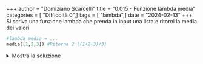 +++
author = "Domiziano Scarcelli"
title = "0.015 - Funzione lambda media"
categories = [ "Difficoltà 0",]
tags = [ "lambda",]
date = "2024-02-13"
+++
Si scriva una funzione lambda che prenda in input una lista e ritorni la media dei valori

```python
#lambda media = ...
media([1,2,3]) #Ritorna 2 ((1+2+3)/3)
```
<details>
<summary>Mostra la soluzione</summary>

```python
media = lambda lista: sum(lista)/len(lista)
```

</details>

